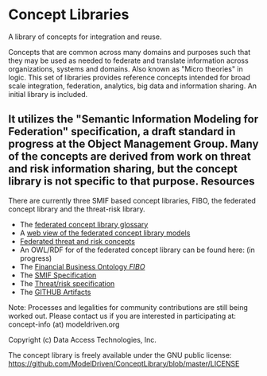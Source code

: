 # Concept Libraries
A library of concepts for integration and reuse.

Concepts that are common across many domains and purposes such that they may be used as needed to federate and translate  information across organizations, systems and domains. Also known as "Micro theories" in logic. This set of libraries provides reference concepts intended for broad scale integration, federation, analytics, big data and information sharing. An initial library is included.

It utilizes the "Semantic Information Modeling for Federation" specification, a draft standard in progress at the Object Management Group.
Many of the concepts are derived from work on threat and risk information sharing, but the concept library is not specific to that purpose.
Resources
---------
There are currently three SMIF based concept libraries, FIBO, the federated concept library and the threat-risk library.

* The [federated concept library glossary](http://models.modeldriven.org/concepts/ConceptLibraryGlossary.html)
* A [web view of the federated concept library models](http://models.modeldriven.org/concepts/ConceptLibrary.html)
* [Federated threat and risk concepts](https://github.com/ModelDriven/ConceptLibraries/tree/master/Libraries/ThreatRiskLibrary)
* An OWL/RDF for of the federated concept library can be found here: (in progress)
* The [Financial Business Ontology *FIBO*](https://spec.edmcouncil.org/fibo/)
* The [SMIF Specification](https://github.com/ModelDriven/SIMF/)
* The [Threat/risk specification](https://github.com/ModelDriven/ThreatRisk/)
* The [GITHUB Artifacts](https://github.com/ModelDriven/ConceptLibraries)

Note: Processes and legalities for community contributions are still being worked out. Please contact us if you are interested in participating at: concept-info (at) modeldriven.org

Copyright (c) Data Access Technologies, Inc. 

The concept library is freely available under the GNU public license: https://github.com/ModelDriven/ConceptLibrary/blob/master/LICENSE
